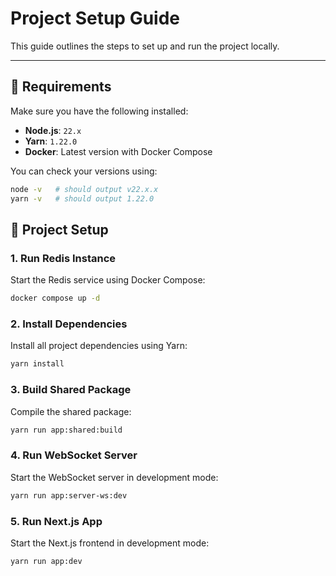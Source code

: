 # Project Setup Guide

This guide outlines the steps to set up and run the project locally.

---

## 🧱 Requirements

Make sure you have the following installed:

- **Node.js**: `22.x`
- **Yarn**: `1.22.0`
- **Docker**: Latest version with Docker Compose

You can check your versions using:

```bash
node -v   # should output v22.x.x
yarn -v   # should output 1.22.0
```

## 🚀 Project Setup

### 1. Run Redis Instance

Start the Redis service using Docker Compose:

```bash
docker compose up -d
```

### 2. Install Dependencies

Install all project dependencies using Yarn:

```bash
yarn install
```

### 3. Build Shared Package

Compile the shared package:

```bash
yarn run app:shared:build
```

### 4. Run WebSocket Server

Start the WebSocket server in development mode:

```bash
yarn run app:server-ws:dev
```

### 5. Run Next.js App

Start the Next.js frontend in development mode:

```bash
yarn run app:dev
```
